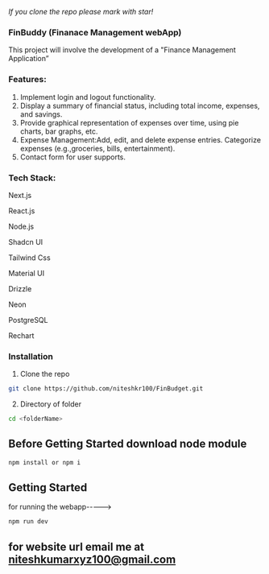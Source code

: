 *If you clone the repo please mark with star!*

### FinBuddy (Finanace Management webApp)
This project will involve the development of a "Finance Management Application”


### Features:
1. Implement login and logout functionality.
2. Display a summary of financial status, including total income, expenses, and savings.
3. Provide graphical representation of expenses over time, using pie charts, bar graphs, etc.
4. Expense Management:Add, edit, and delete expense entries. Categorize expenses (e.g.,groceries, bills, entertainment).
5. Contact form for user supports.

### Tech Stack:
Next.js

React.js

Node.js

Shadcn UI

Tailwind Css

Material UI

Drizzle

Neon

PostgreSQL

Rechart



### Installation

1. Clone the repo

```sh
git clone https://github.com/niteshkr100/FinBudget.git
```

2. Directory of folder
```sh
cd <folderName>
```

## Before Getting Started download node module
```sh
npm install or npm i
```

## Getting Started
for running the webapp----->
```sh
npm run dev
```
## for website url email me at niteshkumarxyz100@gmail.com
 
 
